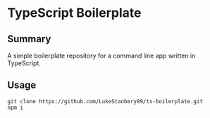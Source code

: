 # TypeScript Boilerplate

## Summary
A simple boilerplate repository for a command line app written in TypeScript.

## Usage
```
git clone https://github.com/LukeStanbery89/ts-boilerplate.git
npm i
```

